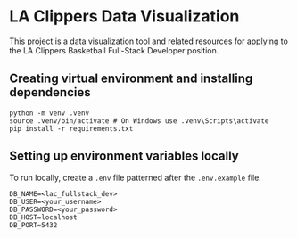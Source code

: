 # LA Clippers Data Visualization 

This project is a data visualization tool and related resources for applying to the LA Clippers Basketball Full-Stack Developer position.

## Creating virtual environment and installing dependencies

```
python -m venv .venv
source .venv/bin/activate # On Windows use .venv\Scripts\activate
pip install -r requirements.txt
```

## Setting up environment variables locally

To run locally, create a `.env` file patterned after the `.env.example` file.
```
DB_NAME=<lac_fullstack_dev>
DB_USER=<your_username>
DB_PASSWORD=<your_password>
DB_HOST=localhost
DB_PORT=5432
```
